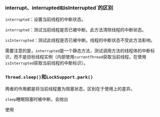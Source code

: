















### interrupt、interrupted`和`isInterrupted`的区别

`interrupted`：设置当前线程的中断状态。

`interrupted`：测试当前线程是否已被中断。此方法清除线程的中断状态。

`isInterrupted`：测试此线程是否已被中断。线程的中断状态不受此方法影响。

需要注意的是，`interrupted`是一个静态方法，测试调用方法的线程体的中断标识，而不是目标线程实例（内部使用`currentThread`获取当前线程，在使用`isInterrupted`获取当前线程的中断标识）。







### `Thread.sleep()`和`LockSupport.park()`

两者的作用都是将当前线程置为阻塞状态，区别在于使用上的差异。

`sleep`睡眠阻塞时被中断，会抛出







使用



